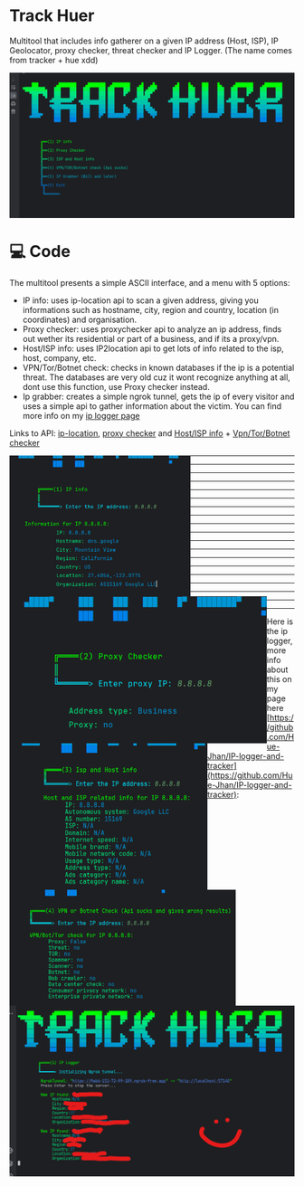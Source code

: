 # Track Huer
Multitool that includes info gatherer on a given IP address (Host, ISP), IP Geolocator, proxy checker, threat checker and IP Logger. (The name comes from tracker + hue xdd)

<img align="middle" src="media/trackhuer5.png" width="600" />

# 💻 Code
The multitool presents a simple ASCII interface, and a menu with 5 options:

- IP info: uses ip-location api to scan a given address, giving you informations such as hostname, city, region and country, location (in coordinates) and organisation.
- Proxy checker: uses proxychecker api to analyze an ip address, finds out wether its residential or part of a business, and if its a proxy/vpn.
- Host/ISP info: uses IP2location api to get lots of info related to the isp, host, company, etc.
- VPN/Tor/Botnet check: checks in known databases if the ip is a potential threat. The databases are very old cuz it wont recognize anything at all, dont use this function, use Proxy checker instead. 
- Ip grabber: creates a simple ngrok tunnel, gets the ip of every visitor and uses a simple api to gather information about the victim. You can find more info on my [ip logger page](https://github.com/Hue-Jhan/IP-logger-and-tracker)

Links to API: [ip-location](https://api.iplocation.net/), [proxy checker](https://proxycheck.io/) and [Host/ISP info](https://www.ip2location.io/) + [Vpn/Tor/Botnet checker](https://www.ip2location.io/)

<img align="left" src="media/trackhuer3.png" width="320" />
<img align="left" src="media/trackhuer4.png" width="455" />


<img align="left" src="media/trackhuer6.png" width="350" /> 


<img align="left" src="media/trackhuer7.png" width="400" />

---

---

---

---

---

---

---

---

---

---

---

---

---

---

---

---

---

---

---
Here is the ip logger, more info about this on my page here [https://github.com/Hue-Jhan/IP-logger-and-tracker](https://github.com/Hue-Jhan/IP-logger-and-tracker):
<img align="left" src="media/iploggerpy2.png" width="700" />
